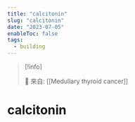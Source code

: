 ```yaml
---
title: "calcitonin"
slug: "calcitonin"
date: "2023-07-05"
enableToc: false
tags:
  - building
---
```


> [!info]
>
> 🌱 來自: [[Medullary thyroid cancer]]

# calcitonin
